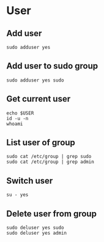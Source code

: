 # User

## Add user

```
sudo adduser yes
```

## Add user to sudo group

```
sudo adduser yes sudo
```

## Get current user

```
echo $USER
id -u -n
whoami
```

## List user of group

```
sudo cat /etc/group | grep sudo
sudo cat /etc/group | grep admin
```

## Switch user

```
su - yes
```

## Delete user from group

```
sudo deluser yes sudo
sudo deluser yes admin
```
